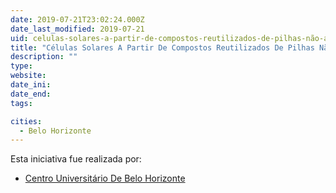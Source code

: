 ```yaml
---
date: 2019-07-21T23:02:24.000Z
date_last_modified: 2019-07-21
uid: celulas-solares-a-partir-de-compostos-reutilizados-de-pilhas-não-alcalinas
title: "Células Solares A Partir De Compostos Reutilizados De Pilhas Não Alcalinas"
description: ""
type: 
website: 
date_ini: 
date_end: 
tags:

cities: 
  - Belo Horizonte
---
```


Esta iniciativa fue realizada por:

- [Centro Universitário De Belo Horizonte](/i/centro-universitario-de-belo-horizonte.html)
